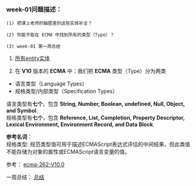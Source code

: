 ### week-01问题描述：
```
(1) 把课上老师的脑图里的这些实体补全？

(2) 你能不能在 ECMA 中找到所有的类型（Type）？

(3) week-01 第一周总结
```

1. [所有entity实体](https://github.com/apacheao/Frontend-01-Template/blob/master/week01/AllEntityCollection)

2. 在 **V10** 版本的 **ECMA** 中：我们把 **ECMA** 类型（Type）分为两类

- 语言类型（Language Types）
- 规格类型/内部类型（Specification Types）

语言类型有**七个**，包含 **String, Number, Boolean, undefined, Null, Object, and Symbol.**  
规格类型有**七个**，包含 **Reference, List, Completion, Property Descriptor, Lexical Environment, Environment Record, and Data Block**. 

**参考名词**：  
规格类型: 规范类型值可用于描述ECMAScript表达式评估的中间结果，但此类值不能存储为对象的属性或ECMAScript语言变量的值。

参考：
[ecma-262-V10.0](http://www.ecma-international.org/ecma-262/10.0/index.html#sec-ecmascript-data-types-and-values)

一周总结：
[总结](https://github.com/apacheao/blog/issues/3)
